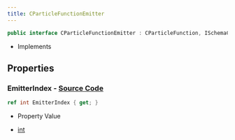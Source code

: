 ```yaml
---
title: CParticleFunctionEmitter
---
```


```csharp
public interface CParticleFunctionEmitter : CParticleFunction, ISchemaClass<CParticleFunction>, ISchemaClass<CParticleFunctionEmitter>, ISchemaField, ISchemaClass, INativeHandle
```

- Implements

## Properties

### **EmitterIndex** - [Source Code](https://github.com/swiftly-solution/swiftlys2/blob/main/managed/src/SwiftlyS2.Generated/Schemas/Interfaces/CParticleFunctionEmitter.cs#L16)

```csharp
ref int EmitterIndex { get; }
```

- Property Value

- [int](https://learn.microsoft.com/dotnet/api/system.int32)

